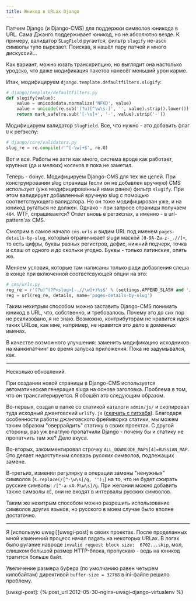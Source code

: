 ```yaml
---
title: Юникод в URLах Django
---
```


Патчим Django (и Django-CMS) для поддержки  символов юникода в URL. Сама Джанго
поддерживает юникод,  но не абсолютно  везде. К примеру,  валидатор `SLugField`
ругается, фильтр  `slugify` не-ascii  символы тупо  вырезает. Поискав,  я нашёл
пару патчей и много дискуссий...

Как вариант, можно  юзать транскрипцию, но выглядит она  настолько уродско, что
даже модификация пакетов нанесёт меньший урон карме.

Итак, модифицируем `django.template.defaultfilters.slugify`:

```python
# django/template/defaultfilters.py
def slugify(value):
    value = unicodedata.normalize('NFKD', value)
    value = unicode(re.sub('(?u)[^\w\s-]', '', value).strip().lower())
    return mark_safe(re.sub('[-\s]+', '-', value).strip('-'))
```

Модифицируем валидатор  `SlugField`. Все, что нужно  - это добавить флаг  `U` к
регэкспу:

```python
# django/core/validators.py
slug_re = re.compile(r'^[-\w]+$', re.U)
```

Вот и все. Работы не ахти как  много, система вроде как работает, крупных (да и
мелких) косяков я пока не заметил.

Теперь - бонус.  Модифицируем Django-CMS для тех же  целей. При конструировании
slug   страницы   (если  он   не   добавлен   вручную)  CMS   использует   (уже
модифицированный нами ранее) фильтр  `slugify`. При этом валидирует добавленный
вручную slug  с помощью соответствующего  валидатора. Но он  тоже модифицирован
уже, и  на юникод ругаться  не должен. Однако  - при запросе  страницы получаем
`404`. WTF, спрашивается? Ответ вновь в  регэкспах, а именно - в url-pattern'ах
CMS.

Смотрим    в   самое    начало   `cms.urls`    и   видим    URL   под    именем
`pages-details-by-slug`, который ограничивает slugи маской `[0-9A-Za-z-_.//]+`,
то есть цифры,  буквы разных регистров, дефис, нижний подчерк,  точка и слэш от
одного и до скольки угодно. Буквы - только латинские, опять же.

Меняем условия, которые  там написаны только ради добавления слеша  в конце при
включенной соответсвующей опции на это:

```python
# cms/urls.py
reg_re = r'(?u)^(?P<slug>[-.//\w]+)%s$' % (settings.APPEND_SLASH and '/' or '')
reg = url(reg_re, details, name='pages-details-by-slug')
```

Таким нехитрым способом можно заставить  Django-CMS понимать юникод в URL, что,
собственно, и  требовалось. Почему это  до сих пор  не реализовано, я  не знаю.
Возможно, контрибуторам  не нравится  идея таких URLов,  как мне,  например, не
нравится это дело в доменных именах.

В   качестве  возможного   улучшения:   заменить   модификацию  исходников   на
манкипатчинг во время запуска приложения. Пока не задумывался, как.

* * *

Несколько обновлений.

При создании новой страницы  в Django-CMS используется автоматическая генерация
slugа на основе  заголовка. Проблема в том, что он  транслитерируется. Я обошёл
это следующим образом.

Во-первых, создал  в папке со  статикой каталоги `admin/js/` и  скопировал туда
исходный  джанговский `urlify.js`  ([скачать с  гитхаба][urlify.js]). Благодаря
особенности  работы джанговского  фреймворка  статики, мы  можем таким  образом
"оверрайдить"  статику в  своих  проектах.  С другой  стороны,  раз уж  внаглую
пропатчили Django - почему бы и статику не пропатчить там же? Дело вкуса.

Во-вторых,  закомментировал   строчку  `ALL_DOWNCODE_MAPS[4]=RUSSIAN_MAP`.  Это
делает недоступным словарь русских символов, подлежащих замене.

В-третьих,   изменил   регулярку   в  операции   замены   "ненужных"   символов
(`s.replace(/[^-\w\s]/g, '');`)  на то, что  не будет сжирать  русские символы:
`/[^-а-яА-Я\w\s]/g`.  При желании  можно добавить  также символы  `ёЁ`, они  не
входят в интервалы русских символов.

Таким  же  нехитрым  способом  можно разрешить  использование  символов  других
языков, но русского в моем случае было вполне достаточно.

* * *

Я  [использую  uwsgi][uwsgi-post]  в  своих проектах.  После  проделанных  мной
изменений  процесс  начал падать  на  некоторых  URLах.  В логах  было  ругание
навроде `invalid request block size:  6702...skip`, мол, слишком большой размер
HTTP-блока, пропускаю - ведь на юникод тратится больше байт.

Увеличение размера  буфера (по  умолчанию равен четырем  килобайтам) директивой
`buffer-size = 32768` в ini-файле решило проблему.



[urlify.js]: http://git.io/VIR5Ow
[uwsgi-post]: {% post_url 2012-05-30-nginx-uwsgi-django-virtualenv %}
